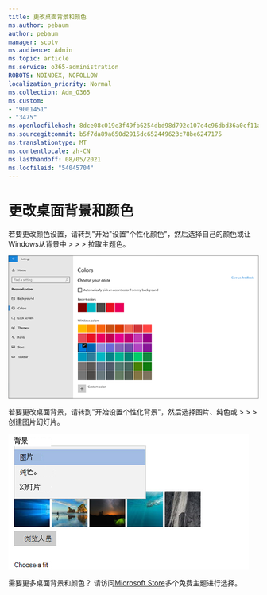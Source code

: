 ```yaml
---
title: 更改桌面背景和颜色
ms.author: pebaum
author: pebaum
manager: scotv
ms.audience: Admin
ms.topic: article
ms.service: o365-administration
ROBOTS: NOINDEX, NOFOLLOW
localization_priority: Normal
ms.collection: Adm_O365
ms.custom:
- "9001451"
- "3475"
ms.openlocfilehash: 8dce08c019e3f49fb6254dbd98d792c107e4c96dbd36a0cf11aff70e171e7649
ms.sourcegitcommit: b5f7da89a650d2915dc652449623c78be6247175
ms.translationtype: MT
ms.contentlocale: zh-CN
ms.lasthandoff: 08/05/2021
ms.locfileid: "54045704"
---
```

# <a name="change-your-desktop-background-and-colors"></a>更改桌面背景和颜色

若要更改颜色设置，请转到"开始"设置"个性化颜色"，然后选择自己的颜色或让Windows从背景中  >    >    >  拉取主题色。

![个性化设置颜色Windows。](media/windows-personalization-colors.png)

若要更改桌面背景，请转到"开始设置个性化背景"，然后选择图片、纯色或  >    >    >  创建图片幻灯片。 

![更改你的Windows桌面背景。](media/windows-desktop-background.png)

需要更多桌面背景和颜色？ 请访问[Microsoft Store](https://www.microsoft.com/store/collections/windowsthemes)多个免费主题进行选择。
